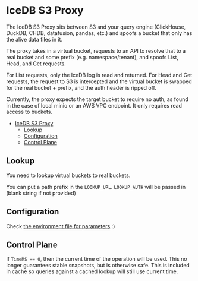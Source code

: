 # IceDB S3 Proxy

The IceDB S3 Proxy sits between S3 and your query engine (ClickHouse, DuckDB, CHDB, datafusion, pandas, etc.) and spoofs a bucket that only has the alive data files in it.

The proxy takes in a virtual bucket, requests to an API to resolve that to a real bucket and some prefix (e.g. namespace/tenant), and spoofs List, Head, and Get requests.

For List requests, only the IceDB log is read and returned. For Head and Get requests, the request to S3 is intercepted and the virtual bucket is swapped for the real bucket + prefix, and the auth header is ripped off.

Currently, the proxy expects the target bucket to require no auth, as found in the case of local minio or an AWS VPC endpoint. It only requires read access to buckets.

<!-- TOC -->
* [IceDB S3 Proxy](#icedb-s3-proxy)
  * [Lookup](#lookup)
  * [Configuration](#configuration)
  * [Control Plane](#control-plane)
<!-- TOC -->

## Lookup

You need to lookup virtual buckets to real buckets.

You can put a path prefix in the `LOOKUP_URL`. `LOOKUP_AUTH` will be passed in (blank string if not provided)

## Configuration

Check [the environment file for parameters](utils/env.go) :)

## Control Plane

If `TimeMS == 0`, then the current time of the operation will be used. This no longer guarantees stable snapshots, but is otherwise safe. This is included in cache so queries against a cached lookup will still use current time.
